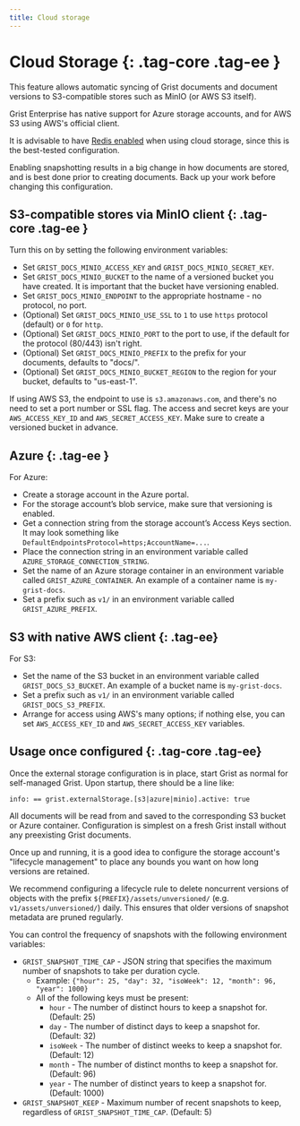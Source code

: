 ```yaml
---
title: Cloud storage
---
```


Cloud Storage {: .tag-core .tag-ee }
=============

This feature allows automatic syncing of Grist documents and document
versions to S3-compatible stores such as MinIO (or AWS S3 itself).

Grist Enterprise has native support for Azure storage accounts, and
for AWS S3 using AWS's official client.

It is advisable to have [Redis enabled](../self-managed.md#what-is-a-state-store) when using cloud storage, since this is the best-tested configuration.

Enabling snapshotting results in a big change in how documents are stored, and is best done prior to creating documents. Back up your work before changing this configuration.

S3-compatible stores via MinIO client {: .tag-core .tag-ee }
-----

Turn this on by setting the following environment variables:

  * Set `GRIST_DOCS_MINIO_ACCESS_KEY` and `GRIST_DOCS_MINIO_SECRET_KEY`.
  * Set `GRIST_DOCS_MINIO_BUCKET` to the name of a versioned bucket you have created. It is important that the bucket have versioning enabled.
  * Set `GRIST_DOCS_MINIO_ENDPOINT` to the appropriate hostname - no protocol, no port.
  * (Optional) Set `GRIST_DOCS_MINIO_USE_SSL` to `1` to use `https` protocol (default) or `0` for `http`.
  * (Optional) Set `GRIST_DOCS_MINIO_PORT` to the port to use, if the default for the protocol (80/443) isn't right.
  * (Optional) Set `GRIST_DOCS_MINIO_PREFIX` to the prefix for your documents, defaults to "docs/".
  * (Optional) Set `GRIST_DOCS_MINIO_BUCKET_REGION` to the region for your bucket, defaults to "us-east-1".

If using AWS S3, the endpoint to use is `s3.amazonaws.com`, and
there's no need to set a port number or SSL flag. The access and
secret keys are your `AWS_ACCESS_KEY_ID` and
`AWS_SECRET_ACCESS_KEY`. Make sure to create a versioned bucket in
advance.

Azure {: .tag-ee }
-----

For Azure:

  * Create a storage account in the Azure portal.
  * For the storage account’s blob service, make sure that versioning is enabled.
  * Get a connection string from the storage account’s Access Keys section. It may look something like `DefaultEndpointsProtocol=https;AccountName=...`.
  * Place the connection string in an environment variable called `AZURE_STORAGE_CONNECTION_STRING`. 
  * Set the name of an Azure storage container in an environment variable called `GRIST_AZURE_CONTAINER`. An example of a container name is `my-grist-docs`.
  * Set a prefix such as `v1/` in an environment variable called `GRIST_AZURE_PREFIX`.

S3 with native AWS client {: .tag-ee}
-----

For S3:

  * Set the name of the S3 bucket in an environment variable called `GRIST_DOCS_S3_BUCKET`. An example of a bucket name is `my-grist-docs`.
  * Set a prefix such as `v1/` in an environment variable called `GRIST_DOCS_S3_PREFIX`.
  * Arrange for access using AWS's many options; if nothing else, you can set `AWS_ACCESS_KEY_ID` and `AWS_SECRET_ACCESS_KEY` variables.

Usage once configured {: .tag-core .tag-ee}
-----

Once the external storage configuration is in place, start Grist as normal
for self-managed Grist. Upon startup, there should be a line like:

`info: == grist.externalStorage.[s3|azure|minio].active: true`

All documents will be read from and saved to the corresponding S3 bucket or
Azure container. Configuration is simplest on a fresh Grist install
without any preexisting Grist documents.

Once up and running, it is a good idea to configure the storage
account's "lifecycle management" to place any bounds you want on how
long versions are retained.

We recommend configuring a lifecycle rule to delete noncurrent versions
of objects with the prefix `${PREFIX}/assets/unversioned/`
(e.g. `v1/assets/unversioned/`) daily. This ensures that older versions of
snapshot metadata are pruned regularly.

You can control the frequency of snapshots with the following environment variables:

  * `GRIST_SNAPSHOT_TIME_CAP` - JSON string that specifies the maximum number of
  snapshots to take per duration cycle.
    - Example: `{"hour": 25, "day": 32, "isoWeek": 12, "month": 96, "year": 1000}`
    - All of the following keys must be present:
      - `hour` - The number of distinct hours to keep a snapshot for. (Default: 25)
      - `day` - The number of distinct days to keep a snapshot for. (Default: 32)
      - `isoWeek` - The number of distinct weeks to keep a snapshot for. (Default: 12)
      - `month` - The number of distinct months to keep a snapshot for. (Default: 96)
      - `year` - The number of distinct years to keep a snapshot for. (Default: 1000)
  * `GRIST_SNAPSHOT_KEEP` - Maximum number of recent snapshots to keep, regardless of
  `GRIST_SNAPSHOT_TIME_CAP`. (Default: 5)
